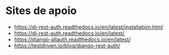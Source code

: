 # Sites de apoio

 - https://dj-rest-auth.readthedocs.io/en/latest/installation.html
 - https://dj-rest-auth.readthedocs.io/en/latest/
 - https://django-allauth.readthedocs.io/en/latest/
 - https://testdriven.io/blog/django-rest-auth/
